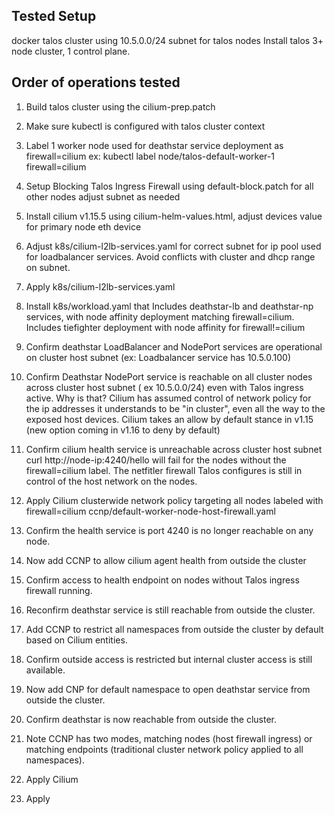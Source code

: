 
## Tested Setup
docker talos cluster using 10.5.0.0/24 subnet for talos nodes
Install talos 3+ node cluster, 1 control plane.

## Order of operations tested

1. Build talos cluster using the cilium-prep.patch
2. Make sure kubectl is configured with talos cluster context
3. Label 1 worker node used for deathstar service deployment as firewall=cilium
ex: kubectl label node/talos-default-worker-1 firewall=cilium

3. Setup Blocking Talos Ingress Firewall using default-block.patch for all other nodes
adjust subnet as needed

4. Install cilium v1.15.5 using cilium-helm-values.html, adjust devices value for primary node eth device

5. Adjust k8s/cilium-l2lb-services.yaml for correct subnet for ip pool used for loadbalancer services. Avoid conflicts with cluster and dhcp range on subnet.

6. Apply k8s/cilium-l2lb-services.yaml

7. Install k8s/workload.yaml that 
Includes deathstar-lb and deathstar-np services, with node affinity deployment matching firewall=cilium.
Includes tiefighter deployment with node affinity for firewall!=cilium

8. Confirm deathstar LoadBalancer and NodePort services are operational on cluster host subnet (ex: Loadbalancer service has 10.5.0.100)

9. Confirm Deathstar NodePort service is reachable on all cluster nodes across cluster host subnet ( ex 10.5.0.0/24) even with Talos ingress active. 
Why is that? Cilium has assumed control of network policy for the ip addresses it understands to be "in cluster", even all the way to the exposed host devices. Cilium takes an allow by default stance in v1.15 (new option coming in v1.16 to deny by default)  

10. Confirm cilium health service is unreachable across cluster host subnet curl http://node-ip:4240/hello will fail for the nodes without the firewall=cilium label. The netfitler firewall Talos configures is still in control of the host network on the nodes.

11. Apply Cilium clusterwide network policy targeting all nodes labeled with firewall=cilium   ccnp/default-worker-node-host-firewall.yaml
12. Confirm the health service is port 4240 is no longer reachable on any node.
13. Now add CCNP to allow cilium agent health from outside the cluster
14. Confirm access to health endpoint on nodes without Talos ingress firewall running.
15. Reconfirm deathstar service is still reachable from outside the cluster.
16. Add CCNP to restrict all namespaces from outside the cluster by default based on Cilium entities.
17. Confirm outside access is restricted but internal cluster access is still available.
18. Now add CNP for default namespace to open deathstar service from outside the cluster.
19. Confirm deathstar is now reachable from outside the cluster.
20. Note CCNP has two modes, matching nodes (host firewall ingress)  or matching endpoints (traditional cluster network policy applied to all namespaces).

12. Apply Cilium 


9. Apply
